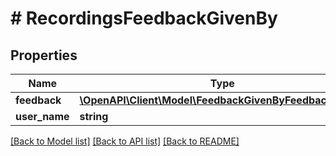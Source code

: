# # RecordingsFeedbackGivenBy

## Properties

Name | Type | Description | Notes
------------ | ------------- | ------------- | -------------
**feedback** | [**\OpenAPI\Client\Model\FeedbackGivenByFeedbackInner[]**](FeedbackGivenByFeedbackInner.md) |  |
**user_name** | **string** |  |

[[Back to Model list]](../../README.md#models) [[Back to API list]](../../README.md#endpoints) [[Back to README]](../../README.md)
